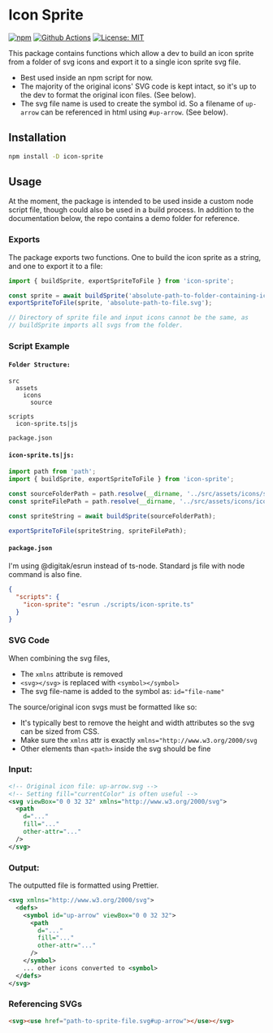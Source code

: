 # Icon Sprite

[![npm](https://img.shields.io/npm/v/icon-sprite)](https://www.npmjs.com/package/icon-sprite)
[![Github Actions](https://github.com/woodbrettm/icon-sprite/actions/workflows/tests.yml/badge.svg?branch=main)](https://github.com/woodbrettm/icon-sprite/actions/workflows/tests.yml)
[![License: MIT](https://img.shields.io/badge/License-MIT-blue.svg)](https://github.com/woodbrettm/icon-sprite/blob/main/LICENSE)

This package contains functions which allow a dev to build an icon sprite from a folder of svg icons
and export it to a single icon sprite svg file.

- Best used inside an npm script for now.
- The majority of the original icons' SVG code is kept intact, so it's up to the dev to format
  the original icon files. (See below).
- The svg file name is used to create the symbol id. So a filename of `up-arrow` can be referenced
  in html using `#up-arrow`. (See below).

## Installation

```bash
npm install -D icon-sprite
```

## Usage

At the moment, the package is intended to be used inside a custom node script file, though
could also be used in a build process. In addition to the documentation below, the repo
contains a demo folder for reference.

### Exports

The package exports two functions. One to build the icon sprite as a string, and one to
export it to a file:

```javascript
import { buildSprite, exportSpriteToFile } from 'icon-sprite';

const sprite = await buildSprite('absolute-path-to-folder-containing-icons');
exportSpriteToFile(sprite, 'absolute-path-to-file.svg');

// Directory of sprite file and input icons cannot be the same, as
// buildSprite imports all svgs from the folder.
```

### Script Example

#### `Folder Structure:`

```
src
  assets
    icons
      source

scripts
  icon-sprite.ts|js

package.json
```

#### `icon-sprite.ts|js:`

```javascript
import path from 'path';
import { buildSprite, exportSpriteToFile } from 'icon-sprite';

const sourceFolderPath = path.resolve(__dirname, '../src/assets/icons/source');
const spriteFilePath = path.resolve(__dirname, '../src/assets/icons/icon-sprite.svg');

const spriteString = await buildSprite(sourceFolderPath);

exportSpriteToFile(spriteString, spriteFilePath);
```

#### `package.json`

I'm using @digitak/esrun instead of ts-node. Standard js file with
node command is also fine.

```json
{
  "scripts": {
    "icon-sprite": "esrun ./scripts/icon-sprite.ts"
  }
}
```

### SVG Code

When combining the svg files,

- The `xmlns` attribute is removed
- `<svg></svg>` is replaced with `<symbol></symbol>`
- The svg file-name is added to the symbol as: `id="file-name"`

The source/original icon svgs must be formatted like so:

- It's typically best to remove the height and width attributes so the svg can
  be sized from CSS.
- Make sure the `xmlns` attr is exactly `xmlns="http://www.w3.org/2000/svg`
- Other elements than `<path>` inside the svg should be fine

### Input:

```xml
<!-- Original icon file: up-arrow.svg -->
<!-- Setting fill="currentColor" is often useful -->
<svg viewBox="0 0 32 32" xmlns="http://www.w3.org/2000/svg">
  <path
    d="..."
    fill="..."
    other-attr="..."
  />
</svg>
```

### Output:

The outputted file is formatted using Prettier.

```xml
<svg xmlns="http://www.w3.org/2000/svg">
  <defs>
    <symbol id="up-arrow" viewBox="0 0 32 32">
      <path
        d="..."
        fill="..."
        other-attr="..."
      />
    </symbol>
    ... other icons converted to <symbol>
  </defs>
</svg>
```

### Referencing SVGs

```html
<svg><use href="path-to-sprite-file.svg#up-arrow"></use></svg>
```

